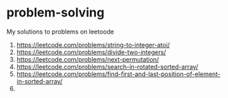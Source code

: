 # problem-solving

My solutions to problems on leetoode

1. https://leetcode.com/problems/string-to-integer-atoi/
2. https://leetcode.com/problems/divide-two-integers/ 
3. https://leetcode.com/problems/next-permutation/
4. https://leetcode.com/problems/search-in-rotated-sorted-array/
5. https://leetcode.com/problems/find-first-and-last-position-of-element-in-sorted-array/
6.
